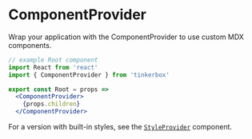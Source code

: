 
# ComponentProvider

Wrap your application with the ComponentProvider to use custom MDX components.

```jsx
// example Root component
import React from 'react'
import { ComponentProvider } from 'tinkerbox'

export const Root = props =>
  <ComponentProvider>
    {props.children}
  </ComponentProvider>
```

For a version with built-in styles, see the [`StyleProvider`](/StyleProvider) component.

